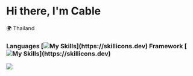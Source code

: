 Hi there, I'm Cable
=============================
🌍  Thailand


### Languages [![My Skills](https://skillicons.dev/icons?i=cs,js,dart,)](https://skillicons.dev) Framework [![My Skills](https://skillicons.dev/icons?i=dotnet,flutter,)](https://skillicons.dev) 

<!--Design

[![My Skills](https://skillicons.dev/icons?i=ps)](https://skillicons.dev)-->

<a href="https://github.com/anuraghazra/github-readme-stats"><img align="center" src="https://github-readme-stats.vercel.app/api/top-langs/?username=CableBK&layout=compact&theme=buefy&hide_border=true&hide=HTML,CMake,C,CSS,Rust,c%2B%2B,php,objective-c,java," /></a>

<!--c%2B%2B-->
